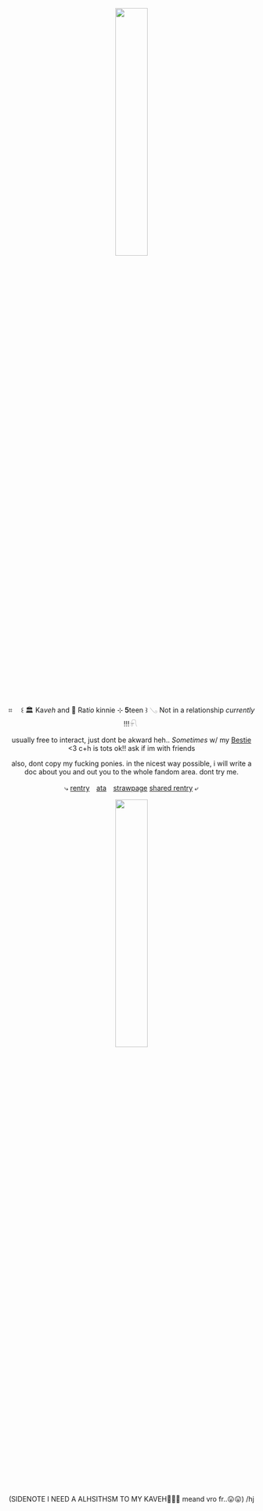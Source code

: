 <div align="center">
  


　　‎
  
<p align="center">
<img src="https://files.catbox.moe/mg2nyx.png" width="36%" height="36%"> 
</p>


<div id="header" align="center">


⌗ 　꒰ 🏛️ Ka*veh* and 🍎 Ra*tio* kinnie ⊹ **5**teen  ꒱ 𓂅 Not in a relationship *currently* !!!𓍯
‎


usually free to interact, just dont be akward heh.. *Sometimes* w/ my [Bestie](https://github.com/hitchhikerb) <3 c+h is tots ok!! ask if im with friends

also, dont copy my fucking ponies. in the nicest way possible, i will write a doc about you and out you to the whole fandom area. dont try me.
                   
⤷ [rentry](https://rentry.co/forkin)　[ata](https://Vivienne.atabook.org/)　[strawpage](https://Ratios-husband.straw.page/) [shared rentry](https://rentry.co/Tootsierolls)  ⤶
<div align="center">

<img src="https://files.catbox.moe/4w3mhq.png" width="36%" height="36%">

(SIDENOTE I NEED A ALHSITHSM TO MY KAVEH🤑🤑😍 meand vro fr..😛😛) /hj
